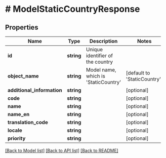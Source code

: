 # # ModelStaticCountryResponse

## Properties

Name | Type | Description | Notes
------------ | ------------- | ------------- | -------------
**id** | **string** | Unique identifier of the country |
**object_name** | **string** | Model name, which is &#39;StaticCountry&#39; | [default to 'StaticCountry']
**additional_information** | **string** |  | [optional]
**code** | **string** |  | [optional]
**name** | **string** |  | [optional]
**name_en** | **string** |  | [optional]
**translation_code** | **string** |  | [optional]
**locale** | **string** |  | [optional]
**priority** | **string** |  | [optional]

[[Back to Model list]](../../README.md#models) [[Back to API list]](../../README.md#endpoints) [[Back to README]](../../README.md)
